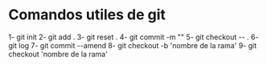 # Comandos utiles de git

1- git init
2- git add .
3- git reset .
4- git commit -m ""
5- git checkout -- .
6- git log
7- git commit --amend
8- git checkout -b 'nombre de la rama'
9- git checkout 'nombre de la rama'